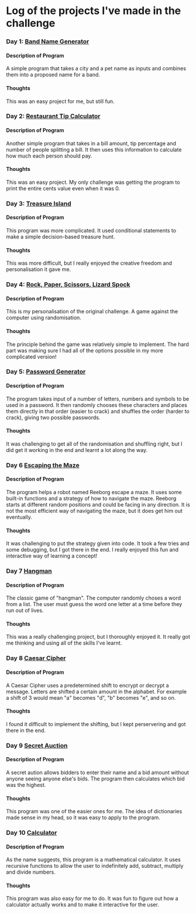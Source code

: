 # Log of the projects I've made in the challenge

### Day 1: [Band Name Generator](https://github.com/TessCBear/100-Days-of-Code/tree/main/Day%201)
#### Description of Program
A simple program that takes a city and a pet name as inputs and combines them into a proposed name for a band.

#### Thoughts
This was an easy project for me, but still fun.

### Day 2: [Restaurant Tip Calculator](https://github.com/TessCBear/100-Days-of-Code/tree/main/Day%202)
#### Description of Program
Another simple program that takes in a bill amount, tip percentage and number of people splitting a bill. It then uses this information to calculate how much each person should pay.

#### Thoughts
This was an easy project. My only challenge was getting the program to print the entire cents value even when it was 0. 

### Day 3: [Treasure Island](https://github.com/TessCBear/100-Days-of-Code/tree/main/Day%203)
#### Description of Program
This program was more complicated. It used conditional statements to make a simple decision-based treasure hunt.

#### Thoughts
This was more difficult, but I really enjoyed the creative freedom and personalisation it gave me.

### Day 4: [Rock, Paper, Scissors, Lizard Spock](https://github.com/TessCBear/100-Days-of-Code/tree/main/Day%204)
#### Description of Program
This is my personalisation of the original challenge. A game against the computer using randomisation.

#### Thoughts
The principle behind the game was relatively simple to implement. The hard part was making sure I had all of the options possible in my more complicated version!

### Day 5: [Password Generator](https://github.com/TessCBear/100-Days-of-Code/tree/main/Day%205)
#### Description of Program
The program takes input of a number of letters, numbers and symbols to be used in a password. It then randomly chooses these characters and places them directly in that order (easier to crack) and shuffles the order (harder to crack), giving two possible passwords.

#### Thoughts
It was challenging to get all of the randomisation and shuffling right, but I did get it working in the end and learnt a lot along the way.

### Day 6 [Escaping the Maze](https://github.com/TessCBear/100-Days-of-Code/tree/main/Day%206)
#### Description of Program
The program helps a robot named Reeborg escape a maze. It uses some built-in functions and a strategy of how to navigate the maze. Reeborg starts at different random positions and could be facing in any direction. It is not the most efficient way of navigating the maze, but it does get him out eventually.

#### Thoughts
It was challenging to put the strategy given into code. It took a few tries and some debugging, but I got there in the end. I really enjoyed this fun and interactive way of learning a concept!

### Day 7 [Hangman](https://github.com/TessCBear/100-Days-of-Code/tree/main/Day%207)
#### Description of Program
The classic game of "hangman". The computer randomly choses a word from a list. The user must guess the word one letter at a time before they run out of lives.

#### Thoughts
This was a really challenging project, but I thoroughly enjoyed it. It really got me thinking and using all of the skills I've learnt.

### Day 8 [Caesar Cipher](https://github.com/TessCBear/100-Days-of-Code/tree/main/Day%208)
#### Description of Program
A Caesar Cipher uses a predetermined shift to encrypt or decrypt a message. Letters are shifted a certain amount in the alphabet. For example a shift of 3 would mean "a" becomes "d", "b" becomes "e", and so on.

#### Thoughts
I found it difficult to implement the shifting, but I kept perservering and got there in the end.

### Day 9 [Secret Auction](https://github.com/TessCBear/100-Days-of-Code/tree/main/Day%209)
#### Description of Program
A secret aution allows bidders to enter their name and a bid amount without anyone seeing anyone else's bids. The program then calculates which bid was the highest.

#### Thoughts
This program was one of the easier ones for me. The idea of dictionaries made sense in my head, so it was easy to apply to the program.

### Day 10 [Calculator](https://github.com/TessCBear/100-Days-of-Code/tree/main/Day%2010)
#### Description of Program
As the name suggests, this program is a mathematical calculator. It uses recursive functions to allow the user to indefinitely add, subtract, multiply and divide numbers.

#### Thoughts
This program was also easy for me to do. It was fun to figure out how a calculator actually works and to make it interactive for the user.